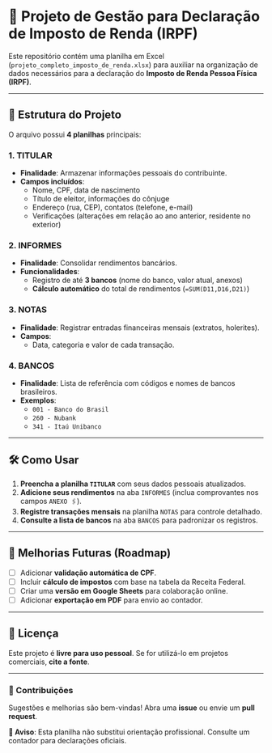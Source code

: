 # **📑 Projeto de Gestão para Declaração de Imposto de Renda (IRPF)**  

Este repositório contém uma planilha em Excel (`projeto_completo_imposto_de_renda.xlsx`) para auxiliar na organização de dados necessários para a declaração do **Imposto de Renda Pessoa Física (IRPF)**.  

---

## **📂 Estrutura do Projeto**  
O arquivo possui **4 planilhas** principais:  

### **1. TITULAR**  
- **Finalidade**: Armazenar informações pessoais do contribuinte.  
- **Campos incluídos**:  
  - Nome, CPF, data de nascimento  
  - Título de eleitor, informações do cônjuge  
  - Endereço (rua, CEP), contatos (telefone, e-mail)  
  - Verificações (alterações em relação ao ano anterior, residente no exterior)  

### **2. INFORMES**  
- **Finalidade**: Consolidar rendimentos bancários.  
- **Funcionalidades**:  
  - Registro de até **3 bancos** (nome do banco, valor atual, anexos)  
  - **Cálculo automático** do total de rendimentos (`=SUM(D11,D16,D21)`)  

### **3. NOTAS**  
- **Finalidade**: Registrar entradas financeiras mensais (extratos, holerites).  
- **Campos**:  
  - Data, categoria e valor de cada transação.  

### **4. BANCOS**  
- **Finalidade**: Lista de referência com códigos e nomes de bancos brasileiros.  
- **Exemplos**:  
  - `001 - Banco do Brasil`  
  - `260 - Nubank`  
  - `341 - Itaú Unibanco`

---

## **🛠️ Como Usar**  
1. **Preencha a planilha `TITULAR`** com seus dados pessoais atualizados.  
2. **Adicione seus rendimentos** na aba `INFORMES` (inclua comprovantes nos campos `ANEXO 🖇️`).  
3. **Registre transações mensais** na planilha `NOTAS` para controle detalhado.  
4. **Consulte a lista de bancos** na aba `BANCOS` para padronizar os registros.  

---

## **🔧 Melhorias Futuras (Roadmap)**  
- [ ] Adicionar **validação automática de CPF**.  
- [ ] Incluir **cálculo de impostos** com base na tabela da Receita Federal.  
- [ ] Criar uma **versão em Google Sheets** para colaboração online.  
- [ ] Adicionar **exportação em PDF** para envio ao contador.  

---

## **📜 Licença**  
Este projeto é **livre para uso pessoal**. Se for utilizá-lo em projetos comerciais, **cite a fonte**.  

---

### **💬 Contribuições**  
Sugestões e melhorias são bem-vindas! Abra uma **issue** ou envie um **pull request**.  

**📌 Aviso**: Esta planilha não substitui orientação profissional. Consulte um contador para declarações oficiais.  




